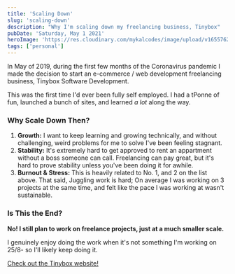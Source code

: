 ```yaml
---
title: 'Scaling Down'
slug: 'scaling-down'
description: "Why I'm scaling down my freelancing business, Tinybox"
pubDate: 'Saturday, May 1 2021'
heroImage: 'https://res.cloudinary.com/mykalcodes/image/upload/v1655762856/Mykal%20Codes/scaling-down.webp'
tags: ['personal']
---
```


In May of 2019, during the first few months of the Coronavirus pandemic I made the decision to start an e-commerce / web development freelancing business, Tinybox Software Development.

This was the first time I'd ever been fully self employed. I had a tPonne of fun, launched a bunch of sites, and learned _a lot_ along the way.

### Why Scale Down Then?

1. **Growth:** I want to keep learning and growing technically, and without challenging, weird problems for me to solve I've been feeling stagnant.
2. **Stability:** It's extremely hard to get approved to rent an appartment without a boss someone can call. Freelancing can pay great, but it's hard to prove stability unless you've been doing it for awhile.
3. **Burnout & Stress:** This is heavily related to No. 1, and 2 on the list above. That said, Juggling work is hard; On average I was working on 3 projects at the same time, and felt like the pace I was working at wasn't sustainable.

### Is This the End?

**No! I still plan to work on freelance projects, just at a much smaller scale.**

I genuinely enjoy doing the work when it's not something I'm working on 25/8- so I'll likely keep doing it.

[Check out the Tinybox website!](https://tinybox.dev)
